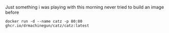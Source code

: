 Just something i was playing with this morning never tried to build an image before

```docker run -d --name catz -p 80:80 ghcr.io/drmachinegun/catz/catz:latest```
